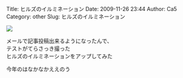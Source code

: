 Title: ヒルズのイルミネーション
Date: 2009-11-26 23:44
Author: Ca5
Category: other
Slug: ヒルズのイルミネーション

<span
class="mt-enclosure mt-enclosure-image">[![](http://ca54makske.com/blog/files/20091126234448_87_thumb.jpg)](http://ca54makske.com/blog/files/20091126234448_87.jpg)</span>  
  

メールで記事投稿出来るようになったんで、  
テストがてらさっき撮った  
ヒルズのイルミネーションをアップしてみた

今年のはなかなかええのう
